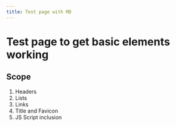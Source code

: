 ```yaml
---
title: Test page with MD
---
```

# Test page to get basic elements working

## Scope
1. Headers
1. Lists
1. Links
1. Title and Favicon
1. JS Script inclusion
